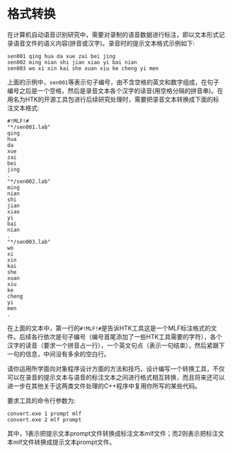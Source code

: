 # 格式转换

在计算机自动语音识别研究中，需要对录制的语音数据进行标注，即以文本形式记录语音文件的语义内容(拼音或汉字)。录音时的提示文本格式示例如下:

```
sen001 qing hua da xue zai bei jing
sen002 ming nian shi jian xiao yi bai nian
sen003 wo xi xin kai she xuan xiu ke cheng yi men
```

上面的示例中，`sen001`等表示句子编号，由不含空格的英文和数字组成，在句子编号之后是一个空格，然后是录音文本各个汉字的读音(用空格分隔的拼音串)。在用名为HTK的开源工具包进行后续研究处理时，需要把录音文本转换成下面的标注文本格式:

```
#!MLF!#
"*/sen001.lab"
qing
hua
da
xue
zai
bei
jing
.
"*/sen002.lab"
ming
nian
shi
jian
xiao
yi
bai
nian
.
"*/sen003.lab"
wo
xi
xin
kai
she
xuan
xiu
ke
cheng
yi
men
.
```

在上面的文本中，第一行的`#!MLF!#`是告诉HTK工具这是一个MLF标注格式的文件。后续各行依次是句子编号（编号首尾添加了一些HTK工具需要的字符），各个汉字的读音（要求一个拼音占一行），一个英文句点（表示一句结束），然后紧跟下一句的信息，中间没有多余的空白行。

请你运用所学面向对象程序设计方面的方法和技巧，设计编写一个转换工具，不仅可以在录音的提示文本与语音的标注文本之间进行格式相互转换，而且将来还可以进一步在其他关于这两类文件处理的C++程序中复用你所写的某些代码。

要求工具的命令行参数为:

```shell
convert.exe 1 prompt mlf
convert.exe 2 mlf prompt
```

其中，1表示把提示文本prompt文件转换成标注文本mlf文件；而2则表示把标注文本mlf文件转换成提示文本prompt文件。
